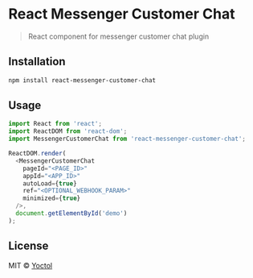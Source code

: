 # React Messenger Customer Chat

> React component for messenger customer chat plugin

## Installation

```sh
npm install react-messenger-customer-chat
```

## Usage

```js
import React from 'react';
import ReactDOM from 'react-dom';
import MessengerCustomerChat from 'react-messenger-customer-chat';

ReactDOM.render(
  <MessengerCustomerChat
    pageId="<PAGE_ID>"
    appId="<APP_ID>"
    autoLoad={true}
    ref="<OPTIONAL_WEBHOOK_PARAM>"
    minimized={true}
  />,
  document.getElementById('demo')
);
```

## License

MIT © [Yoctol](https://github.com/Yoctol/react-messenger-customer-chat)
